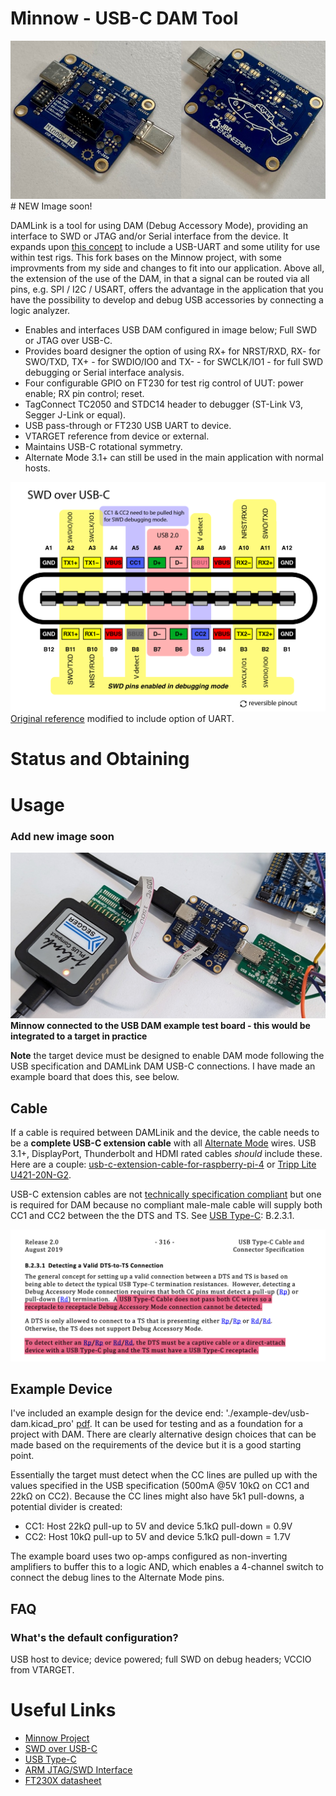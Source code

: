 # Minnow - USB-C DAM Tool

![./media/minnow-pcb.jpg](./media/minnow-pcb.jpg) # NEW Image soon!

DAMLink is a tool for using DAM (Debug Accessory Mode), providing an interface to SWD or JTAG and/or Serial interface from the device. It expands upon [this concept](https://github.com/BitterAndReal/SWD-over-USB-C) to include a USB-UART and some utility for use within test rigs. This fork bases on the Minnow project, with some improvments from my side and changes to fit into our application. Above all, the extension of the use of the DAM, in that a signal can be routed via all pins, e.g. SPI / I2C / USART, offers the advantage in the application that you have the possibility to develop and debug USB accessories by connecting a logic analyzer. 

* Enables and interfaces USB DAM configured in image below; Full SWD or JTAG over USB-C.
* Provides board designer the option of using RX+ for NRST/RXD,  RX- for SWO/TXD, TX+ - for SWDIO/IO0 and TX- - for SWCLK/IO1 - for full SWD debugging or Serial interface analysis.
* Four configurable GPIO on FT230 for test rig control of UUT: power enable; RX pin control; reset.
* TagConnect TC2050 and STDC14 header to debugger (ST-Link V3, Segger J-Link or equal).
* USB pass-through or FT230 USB UART to device.
* VTARGET reference from device or external.
* Maintains USB-C rotational symmetry.
* Alternate Mode 3.1+ can still be used in the main application with normal hosts.

![./media/swd_dam_pinout.png](./media/swd_dam_pinout.png)
[Original reference](https://github.com/BitterAndReal/SWD-over-USB-C/blob/main/images/SWD%20over%20USB-C%20Pinout-01.png) modified to include option of UART.

# Status and Obtaining


# Usage

### Add new image soon ###
![Minnow R2 connected to example DAM board](./media/minnow-dam-board.jpg)
__Minnow connected to the USB DAM example test board - this would be integrated to a target in practice__



**Note** the target device must be designed to enable DAM mode following the USB specification and DAMLink DAM USB-C connections. I have made an example board that does this, see below.

## Cable

If a cable is required between DAMLinik and the device, the cable needs to be a **complete USB-C extension cable** with all [Alternate Mode](https://en.wikipedia.org/wiki/USB-C#Alternate_Mode) wires. USB 3.1+, DisplayPort, Thunderbolt and HDMI rated cables _should_ include these. Here are a couple: [usb-c-extension-cable-for-raspberry-pi-4](https://thepihut.com/products/usb-c-extension-cable-for-raspberry-pi-4) or [Tripp Lite U421-20N-G2](https://www.digikey.ch/en/products/detail/tripp-lite/U421-20N-G2/16161593).

USB-C extension cables are not [technically specification compliant](https://hackaday.com/2022/12/27/all-about-usb-c-illegal-adapters/) but one is required for DAM because no compliant male-male cable will supply both CC1 and CC2 between the the DTS and TS. See [USB Type-C](https://www.usb.org/sites/default/files/USB%20Type-C%20Spec%20R2.0%20-%20August%202019.pdf): B.2.3.1.

![highlighted USB-C Spec B.2.3.1](./media/usb-c-dam-cable.png)

## Example Device 

I've included an example design for the device end: './example-dev/usb-dam.kicad\_pro' [pdf](./example-dev/usb-dam.pdf). It can be used for testing and as a foundation for a project with DAM. There are clearly alternative design choices that can be made based on the requirements of the device but it is a good starting point. 

Essentially the target must detect when the CC lines are pulled up with the values specified in the USB specification (500mA @5V 10kΩ on CC1 and 22kΩ on CC2). Because the CC lines might also have 5k1 pull-downs, a potential divider is created:

* CC1: Host 22kΩ pull-up to 5V and device 5.1kΩ pull-down = 0.9V
* CC2: Host 10kΩ pull-up to 5V and device 5.1kΩ pull-down = 1.7V

The example board uses two op-amps configured as non-inverting amplifiers to buffer this to a logic AND, which enables a 4-channel switch to connect the debug lines to the Alternate Mode pins.

## FAQ

### What's the default configuration? 

USB host to device; device powered; full SWD on debug headers; VCCIO from VTARGET.


# Useful Links

* [Minnow Project](https://github.com/tuna-f1sh/minnow)
* [SWD over USB-C](https://github.com/BitterAndReal/SWD-over-USB-C)
* [USB Type-C](https://www.usb.org/sites/default/files/USB%20Type-C%20Spec%20R2.0%20-%20August%202019.pdf)
* [ARM JTAG/SWD Interface](https://developer.arm.com/documentation/101636/0100/Debug-and-Trace/JTAG-SWD-Interface)
* [FT230X datasheet](https://www.ftdichip.com/Support/Documents/DataSheets/ICs/DS_FT230X.pdf)
